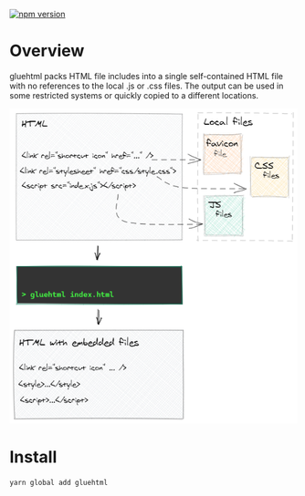 [![npm version](https://badge.fury.io/js/gluehtml.svg)](https://badge.fury.io/js/gluehtml)

# Overview

gluehtml packs HTML file includes into a single self-contained HTML file with no references to the local .js or .css files. The output can be used in some restricted systems or quickly copied to a different locations.

![](assets/preview.png)

# Install

```bash
yarn global add gluehtml
```

<!-- 
    "scripts": {
        "dev": "parcel build src/index.ts --target node --no-optimize",
        "build-ts": "parcel build src/cli.ts --no-source-maps --no-optimize",
        "build": "rm -rf dist && yarn build-ts && cp src/cli.js dist",
        "prepublish": "yarn build"
    },
 -->
 
 <!-- 
    "main": "dist/cli.js",
  -->

  <!-- 
    "targets": {
        "main": {
            "includeNodeModules": true,
            "source": "src/main.ts",
            "distDir": "./dist"
        }
    },

    "outputFormat": "commonjs"

const main = require(src);
console.log('\ntm', main);

   -->